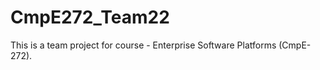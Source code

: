 CmpE272_Team22
==============

This is a team project for course - Enterprise Software Platforms (CmpE-272).
